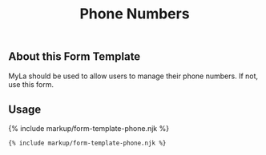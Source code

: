 ﻿---
title: Phone Numbers
summary: The Phone Numbers block allows the user to manage their phone numbers.
tags: form-templates
layout: guide
eleventyNavigation:
  key: Phone Numbers
  parent: Form Templates
  order: 6
  excerpt: The Phone Numbers block allows the user to manage their phone numbers.
  img: /img/illustrations/illus-phone-numbers.svg
---

## About this Form Template

MyLa should be used to allow users to manage their phone numbers. If not, use this form.

## Usage

{% include markup/form-template-phone.njk %}

``` html
{% include markup/form-template-phone.njk %}
```

